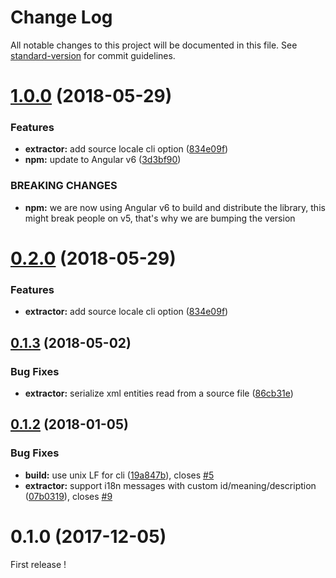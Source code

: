 # Change Log

All notable changes to this project will be documented in this file. See [standard-version](https://github.com/conventional-changelog/standard-version) for commit guidelines.

<a name="1.0.0"></a>
# [1.0.0](https://github.com/ngx-translate/i18n-polyfill/compare/v0.1.3...v1.0.0) (2018-05-29)


### Features

* **extractor:** add source locale cli option ([834e09f](https://github.com/ngx-translate/i18n-polyfill/commit/834e09f))
* **npm:** update to Angular v6 ([3d3bf90](https://github.com/ngx-translate/i18n-polyfill/commit/3d3bf90))


### BREAKING CHANGES

* **npm:** we are now using Angular v6 to build and distribute the library, this might break people on v5, that's why we are bumping the version



<a name="0.2.0"></a>
# [0.2.0](https://github.com/ngx-translate/i18n-polyfill/compare/v0.1.3...v0.2.0) (2018-05-29)


### Features

* **extractor:** add source locale cli option ([834e09f](https://github.com/ngx-translate/i18n-polyfill/commit/834e09f))



<a name="0.1.3"></a>
## [0.1.3](https://github.com/ngx-translate/i18n-polyfill/compare/0.1.2...0.1.3) (2018-05-02)


### Bug Fixes

* **extractor:** serialize xml entities read from a source file ([86cb31e](https://github.com/ngx-translate/i18n-polyfill/commit/86cb31e))


<a name="0.1.2"></a>
## [0.1.2](https://github.com/ngx-translate/i18n-polyfill/compare/0.1.0...0.1.2) (2018-01-05)


### Bug Fixes

* **build:** use unix LF for cli ([19a847b](https://github.com/ngx-translate/i18n-polyfill/commit/19a847b)), closes [#5](https://github.com/ngx-translate/i18n-polyfill/issues/5)
* **extractor:** support i18n messages with custom id/meaning/description ([07b0319](https://github.com/ngx-translate/i18n-polyfill/commit/07b0319)), closes [#9](https://github.com/ngx-translate/i18n-polyfill/issues/9)



<a name="0.1.0"></a>
# 0.1.0 (2017-12-05)
First release !
